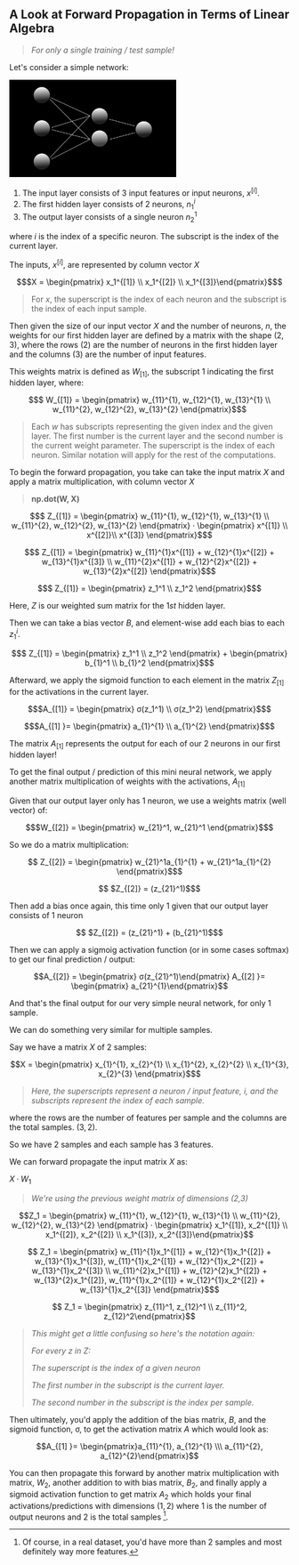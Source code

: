 ## A Look at Forward Propagation in Terms of Linear Algebra

> _For only a single training / test sample!_

Let's consider a simple network:

<img src = "imagebacklog/neuralnet.png" width = 300>

<br>

1. The input layer consists of 3 input features or input neurons, $x^{[i]}$.
2. The first hidden layer consists of 2 neurons, $n_1^{i}$
3. The output layer consists of a single neuron $n_2^{1}$

where $i$ is the index of a specific neuron. The subscript is the index of the current layer.

The inputs, $x^{[i]}$, are represented by column vector $X$

``` math
$X = \begin{pmatrix} x_1^{[1]} \\ x_1^{[2]} \\ x_1^{[3]}\end{pmatrix}$
```

> For $x$, the superscript is the index of each neuron and the subscript is the index of each input sample.

Then given the size of our input vector $X$ and the number of neurons, $n$, the weights for our first hidden layer are defined by a matrix with the shape $(2, 3)$, where the rows $(2)$ are the number of neurons in the first hidden layer and the columns $(3)$ are the number of input features.

This weights matrix is defined as $W_{[1]}$, the subscript $1$ indicating the first hidden layer, where:

``` math
$ W_{[1]} = \begin{pmatrix} w_{11}^{1}, w_{12}^{1}, w_{13}^{1} \\  w_{11}^{2}, w_{12}^{2}, w_{13}^{2} \end{pmatrix}$
```

> Each $w$ has subscripts representing the given index and the given layer. The first number is the current layer and the second number is the current weight parameter. The superscript is the index of each neuron. Similar notation will apply for the rest of the computations.

To begin the forward propagation, you take can take the input matrix $X$ and apply a matrix multiplication, with column vector $X$

>**np.dot(W, X)**

``` math
$ Z_{[1]} = \begin{pmatrix} w_{11}^{1}, w_{12}^{1}, w_{13}^{1} \\ w_{11}^{2}, w_{12}^{2}, w_{13}^{2} \end{pmatrix} · \begin{pmatrix} x^{[1]} \\ x^{[2]}\\ x^{[3]} \end{pmatrix}$
```

``` math
$ Z_{[1]} = \begin{pmatrix} w_{11}^{1}x^{[1]} + w_{12}^{1}x^{[2]} + w_{13}^{1}x^{[3]} \\  w_{11}^{2}x^{[1]} + w_{12}^{2}x^{[2]} + w_{13}^{2}x^{[2]} \end{pmatrix}$
```

``` math
$ Z_{[1]} = \begin{pmatrix} z_1^1 \\  z_1^2 \end{pmatrix}$
```

Here, $Z$ is our weighted sum matrix for the $1st$ hidden layer.

Then we can take a bias vector $B$, and element-wise add each bias to each $z_1^i$.

``` math
$ Z_{[1]} = \begin{pmatrix} z_1^1 \\  z_1^2 \end{pmatrix} + \begin{pmatrix} b_{1}^1 \\ b_{1}^2 \end{pmatrix}$
```

Afterward, we apply the sigmoid function to each element in the matrix $Z_{[1]}$ for the activations in the current layer.

``` math
$A_{[1]} = \begin{pmatrix} σ(z_1^1) \\ σ(z_1^2) \end{pmatrix}$
```

``` math
$A_{[1] }= \begin{pmatrix} a_{1}^{1} \\  a_{1}^{2} \end{pmatrix}$
```

The matrix $A_{[1]}$ represents the output for each of our 2 neurons in our first hidden layer!

To get the final output / prediction of this mini neural network, we apply another matrix multiplication of weights with the activations, $A_{[1]}$

Given that our output layer only has 1 neuron, we use a weights matrix (well vector) of:

``` math
$W_{[2]} = \begin{pmatrix} w_{21}^1, w_{21}^1 \end{pmatrix}$
```

So we do a matrix multiplication:

``` math
  Z_{[2]} = \begin{pmatrix} w_{21}^1a_{1}^{1} + w_{21}^1a_{1}^{2} \end{pmatrix}$
```

``` math
 $Z_{[2]} = (z_{21}^1)$
```

Then add a bias once again, this time only 1 given that our output layer consists of 1 neuron

``` math
 $Z_{[2]} = (z_{21}^1) + (b_{21}^1)$
```

Then we can apply a sigmoig activation function (or in some cases softmax) to get our final prediction / output:

``` math
A_{[2]} = \begin{pmatrix} σ(z_{21}^1)\end{pmatrix}

A_{[2] }= \begin{pmatrix} a_{21}^{1}\end{pmatrix}
```

And that's the final output for our very simple neural network, for only 1 sample.

We can do something very similar for multiple samples.

Say we have a matrix $X$ of 2 samples:

``` math
X = \begin{pmatrix} x_{1}^{1}, x_{2}^{1} \\ x_{1}^{2}, x_{2}^{2} \\ x_{1}^{3}, x_{2}^{3} \end{pmatrix}$
```

> _Here, the superscripts represent a neuron / input feature, $i$, and the subscripts represent the index of each sample._

where the rows are the number of features per sample and the columns are the total samples. $(3,2)$.

So we have 2 samples and each sample has 3 features.

We can forward propagate the input matrix $X$ as:

$X · W_1$

> _We're using the previous weight matrix of dimensions (2,3)_

```math
Z_1 = \begin{pmatrix} w_{11}^{1}, w_{12}^{1}, w_{13}^{1} \\  w_{11}^{2}, w_{12}^{2}, w_{13}^{2} \end{pmatrix} · \begin{pmatrix} x_1^{[1]}, x_2^{[1]} \\ x_1^{[2]}, x_2^{[2]} \\ x_1^{[3]}, x_2^{[3]}\end{pmatrix}
```

``` math
 Z_1 = \begin{pmatrix} w_{11}^{1}x_1^{[1]} + w_{12}^{1}x_1^{[2]} + w_{13}^{1}x_1^{[3]}, w_{11}^{1}x_2^{[1]} + w_{12}^{1}x_2^{[2]} + w_{13}^{1}x_2^{[3]}  \\  w_{11}^{2}x_1^{[1]} + w_{12}^{2}x_1^{[2]} + w_{13}^{2}x_1^{[2]}, w_{11}^{1}x_2^{[1]} + w_{12}^{1}x_2^{[2]} + w_{13}^{1}x_2^{[3]} \end{pmatrix}$
```

``` math
 Z_1 = \begin{pmatrix} z_{11}^1, z_{12}^1 \\ z_{11}^2, z_{12}^2\end{pmatrix}
```

> _This might get a little confusing so here's the notation again:_
>
>_For every $z$ in $Z$:_
> 
>_The superscript is the index of a given neuron_
>
>_The first number in the subscript is the current layer._
>
>_The second number in the subscript is the index per sample._

Then ultimately, you'd apply the addition of the bias matrix, $B$, and the sigmoid function, σ, to get the activation matrix $A$ which would look as:
```math
A_{[1] }= \begin{pmatrix}a_{11}^{1}, a_{12}^{1} \\\  a_{11}^{2}, a_{12}^{2}\end{pmatrix}
```
You can then propagate this forward by another matrix multiplication with matrix, $W_2$, another addition to with bias matrix, $B_2$, and finally apply a sigmoid activation function to get matrix $A_2$ which holds your final activations/predictions with dimensions $(1,2)$ where 1 is the number of output neurons and 2 is the total samples [^1].

[^1]: Of course, in a real dataset, you'd have more than 2 samples and most definitely way more features.










